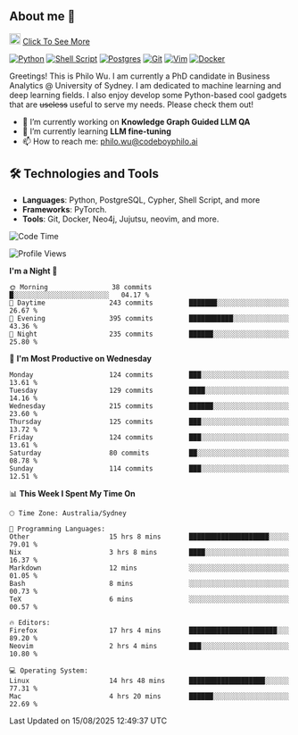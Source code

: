 ## About me 🤗

<a href="#"><img src="https://media.giphy.com/media/hvRJCLFzcasrR4ia7z/giphy.gif" width="20px" height="20px"></a> [Click To See More](https://codeboyphilo.github.io)

[![Python](https://img.shields.io/badge/python-3670A0?style=for-the-badge&logo=python&logoColor=ffdd54)](#)
[![Shell Script](https://img.shields.io/badge/shell_script-%23121011.svg?style=for-the-badge&logo=gnu-bash&logoColor=white)](#)
[![Postgres](https://img.shields.io/badge/postgres-%23316192.svg?style=for-the-badge&logo=postgresql&logoColor=white)](#)
[![Git](https://img.shields.io/badge/git-%23F05033.svg?style=for-the-badge&logo=git&logoColor=white)](#)
[![Vim](https://img.shields.io/badge/VIM-%2311AB00.svg?style=for-the-badge&logo=vim&logoColor=white)](#)
[![Docker](https://img.shields.io/badge/docker-%230db7ed.svg?style=for-the-badge&logo=docker&logoColor=white)](#)

Greetings! This is Philo Wu. I am currently a PhD candidate in Business Analytics \@ University of Sydney. I am dedicated to machine learning and deep learning fields. I also enjoy develop some Python-based cool gadgets that are ~~useless~~ useful to serve my needs. Please check them out!

- 🔭 I’m currently working on **Knowledge Graph Guided LLM QA**
- 🌱 I’m currently learning **LLM fine-tuning**
- 📫 How to reach me: philo.wu@codeboyphilo.ai

## 🛠 Technologies and Tools
- **Languages**: Python, PostgreSQL, Cypher, Shell Script, and more
- **Frameworks**: PyTorch.
- **Tools**: Git, Docker, Neo4j, Jujutsu, neovim, and more.

<!--START_SECTION:waka-->
![Code Time](http://img.shields.io/badge/Code%20Time-1%2C004%20hrs%2028%20mins-blue)

![Profile Views](http://img.shields.io/badge/Profile%20Views-3-blue)

**I'm a Night 🦉** 

```text
🌞 Morning                38 commits          █░░░░░░░░░░░░░░░░░░░░░░░░   04.17 % 
🌆 Daytime                243 commits         ███████░░░░░░░░░░░░░░░░░░   26.67 % 
🌃 Evening                395 commits         ███████████░░░░░░░░░░░░░░   43.36 % 
🌙 Night                  235 commits         ██████░░░░░░░░░░░░░░░░░░░   25.80 % 
```
📅 **I'm Most Productive on Wednesday** 

```text
Monday                   124 commits         ███░░░░░░░░░░░░░░░░░░░░░░   13.61 % 
Tuesday                  129 commits         ████░░░░░░░░░░░░░░░░░░░░░   14.16 % 
Wednesday                215 commits         ██████░░░░░░░░░░░░░░░░░░░   23.60 % 
Thursday                 125 commits         ███░░░░░░░░░░░░░░░░░░░░░░   13.72 % 
Friday                   124 commits         ███░░░░░░░░░░░░░░░░░░░░░░   13.61 % 
Saturday                 80 commits          ██░░░░░░░░░░░░░░░░░░░░░░░   08.78 % 
Sunday                   114 commits         ███░░░░░░░░░░░░░░░░░░░░░░   12.51 % 
```


📊 **This Week I Spent My Time On** 

```text
🕑︎ Time Zone: Australia/Sydney

💬 Programming Languages: 
Other                    15 hrs 8 mins       ████████████████████░░░░░   79.01 % 
Nix                      3 hrs 8 mins        ████░░░░░░░░░░░░░░░░░░░░░   16.37 % 
Markdown                 12 mins             ░░░░░░░░░░░░░░░░░░░░░░░░░   01.05 % 
Bash                     8 mins              ░░░░░░░░░░░░░░░░░░░░░░░░░   00.73 % 
TeX                      6 mins              ░░░░░░░░░░░░░░░░░░░░░░░░░   00.57 % 

🔥 Editors: 
Firefox                  17 hrs 4 mins       ██████████████████████░░░   89.20 % 
Neovim                   2 hrs 4 mins        ███░░░░░░░░░░░░░░░░░░░░░░   10.80 % 

💻 Operating System: 
Linux                    14 hrs 48 mins      ███████████████████░░░░░░   77.31 % 
Mac                      4 hrs 20 mins       ██████░░░░░░░░░░░░░░░░░░░   22.69 % 
```


 Last Updated on 15/08/2025 12:49:37 UTC
<!--END_SECTION:waka-->
